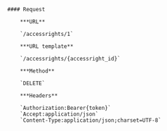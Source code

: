     #### Request

        ***URL**

        `/accessrights/1`

        ***URL template**

        `/accessrights/{accessright_id}`

        ***Method**

        `DELETE`

        ***Headers**

        `Authorization:Bearer{token}`
        `Accept:application/json`
        `Content-Type:application/json;charset=UTF-8`
